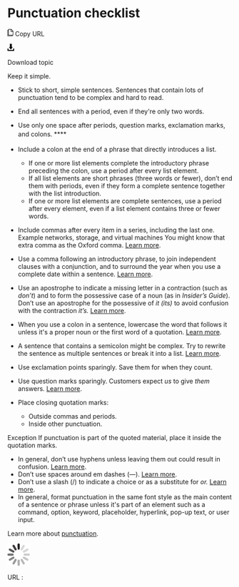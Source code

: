 ﻿# Punctuation checklist

![Copy URL](media/punctuation-checklist/Copy.png)
Copy URL

![Download](media/punctuation-checklist/Download.png)

Download topic

Keep it simple.

  - Stick to short, simple sentences. Sentences that contain lots of punctuation tend to be complex and hard to read. 
  - End all sentences with a period, even if they're only two words.
  - Use only one space after periods, question marks, exclamation marks, and colons.
    ****<sub></sub><sup></sup>
  - Include a colon at the end of a phrase that directly introduces a list.
      - If
        one or more list elements complete the introductory phrase
        preceding the colon, use a period after every list element. 
      - If
        all list elements are short phrases (three words or fewer), don’t
        end them with periods, even if they form a complete sentence
        together with the list introduction. 
      - If
        one or more list elements are complete sentences, use a period
        after every element, even if a list element contains three or fewer
        words.

  - Include commas after every item in a series, including the last one.
    Example networks, storage, and virtual machines
    You might know that extra comma as the Oxford comma. [Learn more](https://worldready.cloudapp.net/Styleguide/Read?id=2700&topicid=28752).[
    ](https://worldready.cloudapp.net/Styleguide/Read?id=2700&topicid=28752)
  - Use a comma following an introductory phrase, to join independent clauses with a conjunction, and to surround the year when you use a complete date within a sentence. [Learn more](https://worldready.cloudapp.net/Styleguide/Read?id=2700&topicid=28752).
  - Use an apostrophe to indicate a missing letter in a contraction (such as *don’t*) and to form the possessive case of a noun (as in *Insider’s Guide*). Don’t use an apostrophe for the possessive of *it* *(its)* to avoid confusion with the contraction *it’s.* [Learn more](https://worldready.cloudapp.net/Styleguide/Read?id=2700&topicid=28753).[
    ](https://worldready.cloudapp.net/Styleguide/Read?id=2700&topicid=28753)
  - When
    you use a colon in a sentence, lowercase the word that follows
    it unless it's a proper noun or the first word of a quotation.
    [Learn more](https://worldready.cloudapp.net/Styleguide/Read?id=2700&topicid=28754).
  - A
    sentence that contains a semicolon might be complex. Try to
    rewrite the sentence as multiple sentences or break it into a list. [Learn more](https://worldready.cloudapp.net/Styleguide/Read?id=2700&topicid=28755).
  - Use exclamation points sparingly. Save them for when they count.
  - Use question marks sparingly. Customers expect *us* to give *them* answers. [Learn more](https://worldready.cloudapp.net/Styleguide/Read?id=2700&topicid=28756).[
    ](https://worldready.cloudapp.net/Styleguide/Read?id=2700&topicid=28756)
  - Place closing quotation marks:
      - Outside commas and periods.
      - Inside other punctuation.

Exception If punctuation is part of the quoted material, place it inside the quotation marks.

  - In general, don’t use hyphens unless leaving them out could result in confusion. [Learn more](https://worldready.cloudapp.net/Styleguide/Read?id=2700&topicid=28765).[
    ](https://worldready.cloudapp.net/Styleguide/Read?id=2700&topicid=28765)
  - Don’t use spaces around em dashes (—). [Learn more](https://worldready.cloudapp.net/Styleguide/Read?id=2700&topicid=28766).[
    ](https://worldready.cloudapp.net/Styleguide/Read?id=2700&topicid=28766)
  - Don’t use a slash (/) to indicate a choice or as a substitute for *or.* [Learn more](https://worldready.cloudapp.net/Styleguide/Read?id=2700&topicid=28760).
  - In
    general, format punctuation in the same font style as the main
    content of a sentence or phrase unless it's part of an element such as a command, option, keyword, placeholder, hyperlink, pop-up text, or user input.

Learn more about [punctuation](https://worldready.cloudapp.net/Styleguide/Read?id=2700&topicid=25519).

![In progress](media/punctuation-checklist/activity-large.gif)

URL :
